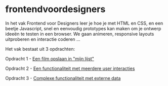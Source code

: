 # frontendvoordesigners
In het vak Frontend voor Designers leer je hoe je met HTML en CSS, en een beetje Javascript, snel en eenvoudig prototypes kan maken om je ontwerp ideeën te testen in een browser. We gaan animeren, responsive layouts uitproberen en interactie coderen ...

Het vak bestaat uit 3 opdrachten:

Opdracht 1 - [Een film opslaan in "mijn lijst"](https://github.com/Joopakerboom/frontendvoordesigners/tree/master/opdracht1)

Opdracht 2 - [Een functionaliteit met meerdere user interacties](https://github.com/Joopakerboom/frontendvoordesigners/tree/master/opdracht2)

Opdracht 3 - [Complexe functionaliteit met externe data](https://github.com/Joopakerboom/frontendvoordesigners/tree/master/opdracht3)
